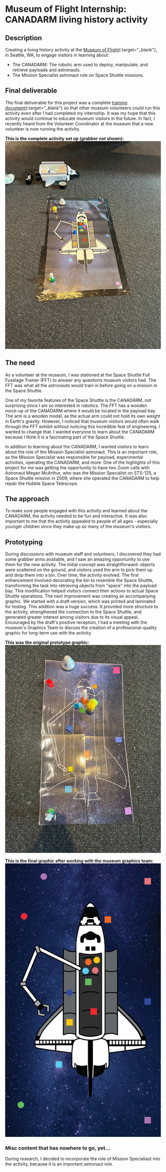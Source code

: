 # Museum of Flight Internship: CANADARM living history activity

## Description
Creating a living history activity at the [Museum of Flight](https://museumofflight.org){:target="_blank"}, in Seattle, WA, to engage visitors in learning about:
- The CANADARM: The robotic arm used to deploy, manipulate, and retrieve payloads and astronauts.
- The Mission Specialist astronaut role on Space Shuttle missions.


## Final deliverable
The final deliverable for this project was a complete [training document](https://docs.google.com/document/d/1m9AUOT_0niWfjY-ggKWS2YEaCSL5oKohqTKED0P7zqQ/edit?usp=sharing){:target="_blank"} so that other museum volunteers could run this activity even after I had completed my internship.
It was my hope that this activity would continue to educate museum visitors in the future.
In fact, I recently heard from the Volunteer Coordinator at the museum that a new volunteer is now running the activity.

**This is the complete activity set up (grabber not shown):**
![Final Deliverable](/images/CANADARMgraphicFinal.jpg)


## The need
As a volunteer at the museum, I was stationed at the Space Shuttle Full Fuselage Trainer (FFT) to answer any questions museum visitors had. 
The FFT was what all the astronauts would train in before going on a mission in the Space Shuttle.

One of my favorite features of the Space Shuttle is the CANADARM, not surprising since I am so interested in robotics. 
The FFT has a wooden mock-up of the CANADARM where it would be located in the payload bay.
The arm is a wooden model, as the actual arm could not hold its own weight in Earth's gravity.
However, I noticed that museum visitors would often walk through the FFT exhibit without noticing this incredible feat of engineering. I wanted to change that. I wanted everyone to learn about the CANADARM because I think it is a fascinating part of the Space Shuttle.

In addition to learning about the CANADARM, I wanted visitors to learn about the role of the Mission Specialist astronaut. This is an important role, as the Mission Specialist was responsible for payload, experimental activities, operating the CANADARM, and more. 
One of the highlights of this project for me was getting the opportunity to have two Zoom calls with Astronaut Megan McArthur, who was the Mission Specialist on STS-125, a Space Shuttle mission in 2009, where she operated the CANADARM to help repair the Hubble Space Telescope.

## The approach
To make sure people engaged with this activity and learned about the CANADARM, the activity needed to be fun and interactive. It was also important to me that the activity appealed to people of all ages - especially younger children since they make up so many of the museum's visitors.


## Prototyping
During discussions with museum staff and volunteers, I discovered they had some grabber arms available, and I saw an amazing opportunity to use them for the new activity. The initial concept was straightforward: objects were scattered on the ground, and visitors used the arm to pick them up and drop them into a bin. Over time, the activity evolved. The first enhancement involved decorating the bin to resemble the Space Shuttle, transforming the task into retrieving objects from "space" into the payload bay. This modification helped visitors connect their actions to actual Space Shuttle operations.
The next improvement was creating an accompanying graphic. We started with a draft version, which was printed and laminated for testing. This addition was a huge success. It provided more structure to the activity, strengthened the connection to the Space Shuttle, and generated greater interest among visitors due to its visual appeal. Encouraged by the draft's positive reception, I had a meeting with the museum's Graphics Team to discuss the creation of a professional-quality graphic for long-term use with the activity.

**This was the original prototype graphic:**
![Prototype Graphic](/images/CANADARMgraphicPrototype.jpg)

**This is the final graphic after working with the museum graphics team:**
![Final Graphic](/images/CANADARMgraphicDigital.png)

### Misc content that has nowhere to go, yet...
During research, I decided to incorporate the role of Mission Specialiast into the activity, because it is an important astronaut role. 